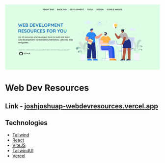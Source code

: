 ![Website Image][project-image]

# Web Dev Resources

## Link - [joshjoshuap-webdevresources.vercel.app](https://joshjoshuap-webdevresources.vercel.app)

## Technologies

- [Tailwind](https://tailwindcss.com/)
- [React](https://reactjs.org/)
- [ViteJS](https://vitejs.dev/)
- [TailwindUI](https://tailwindui.com/)
- [Vercel](https://vercel.com/)

[project-image]: src/assets//images/webdevresources-image.png
